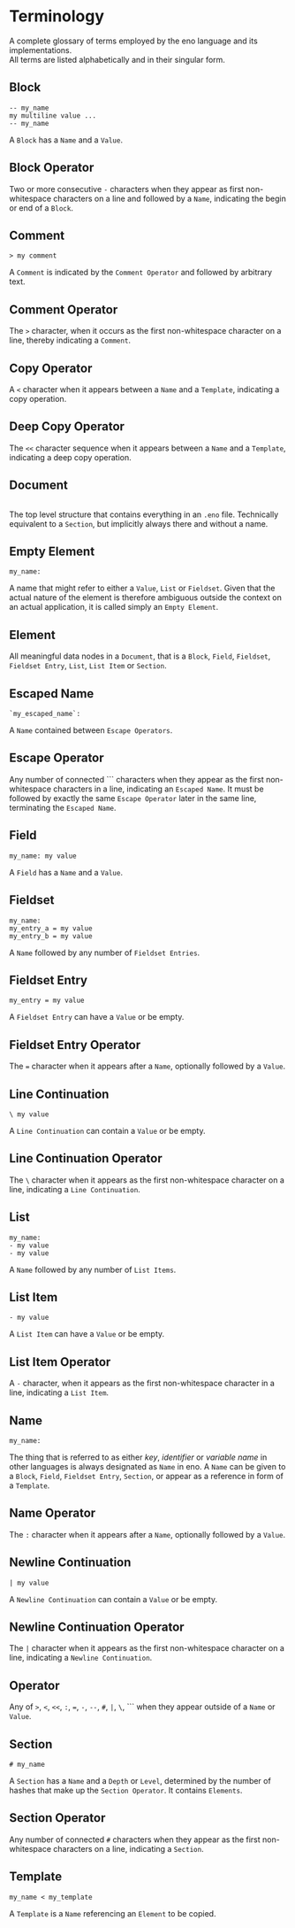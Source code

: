 # Terminology

A complete glossary of terms employed by the eno language and its implementations.  
All terms are listed alphabetically and in their singular form.

## Block

```eno
-- my_name
my multiline value ...
-- my_name
```

A `Block` has a `Name` and a `Value`.

## Block Operator

Two or more consecutive `-` characters when they appear as first non-whitespace characters on a line and followed by a `Name`, indicating the begin or end of a `Block`.

## Comment

```eno
> my comment
```

A `Comment` is indicated by the `Comment Operator` and followed by arbitrary text.

## Comment Operator

The `>` character, when it occurs as the first non-whitespace character on a line, thereby indicating a `Comment`.

## Copy Operator

A `<` character when it appears between a `Name` and a `Template`, indicating a copy operation.


## Deep Copy Operator

The `<<` character sequence when it appears between a `Name` and a `Template`, indicating a deep copy operation.

## Document

```eno
```

The top level structure that contains everything in an `.eno` file.
Technically equivalent to a `Section`, but implicitly always there and without a
name.

## Empty Element

```eno
my_name:
```

A name that might refer to either a `Value`, `List` or `Fieldset`. Given
that the actual nature of the element is therefore ambiguous outside the
context on an actual application, it is called simply an `Empty Element`.

## Element

All meaningful data nodes in a `Document`, that is a `Block`, `Field`, `Fieldset`, `Fieldset Entry`, `List`, `List Item` or `Section`.

## Escaped Name

```eno
`my_escaped_name`:
```

A `Name` contained between `Escape Operators`.

## Escape Operator

Any number of connected ``` characters when they appear as the first non-whitespace characters in a line, indicating an `Escaped Name`. It must be followed by exactly the same `Escape Operator` later in the same line, terminating the `Escaped Name`.

## Field

```eno
my_name: my value
```

A `Field` has a `Name` and a `Value`.

## Fieldset

```eno
my_name:
my_entry_a = my value
my_entry_b = my value
```
A `Name` followed by any number of `Fieldset Entries`.

## Fieldset Entry

```eno
my_entry = my value
```

A `Fieldset Entry` can have a `Value` or be empty.

## Fieldset Entry Operator

The `=` character when it appears after a `Name`, optionally followed by a `Value`.

## Line Continuation

```eno
\ my value
```

A `Line Continuation` can contain a `Value` or be empty.

## Line Continuation Operator

The `\` character when it appears as the first non-whitespace character on a line, indicating a `Line Continuation`.

## List

```eno
my_name:
- my value
- my value
```

A `Name` followed by any number of `List Items`.

## List Item

```eno
- my value
```

A `List Item` can have a `Value` or be empty.

## List Item Operator

A `-` character, when it appears as the first non-whitespace character in a line, indicating a `List Item`.

## Name

```eno
my_name:
```

The thing that is referred to as either *key*, *identifier* or *variable name* in other languages is always designated as `Name` in eno. A `Name` can be given to
a `Block`, `Field`, `Fieldset Entry`, `Section`, or appear as a reference in form of a `Template`.

## Name Operator

The `:` character when it appears after a `Name`, optionally followed by a `Value`.

## Newline Continuation

```eno
| my value
```

A `Newline Continuation` can contain a `Value` or be empty.

## Newline Continuation Operator

The `|` character when it appears as the first non-whitespace character on a line, indicating a `Newline Continuation`.

## Operator

Any of `>`, `<`, `<<`, `:`, `=`, `-`, `--`, `#`, `|`, `\`, ``` when they appear outside of a `Name` or `Value`.

## Section

```eno
# my_name
```

A `Section` has a `Name` and a `Depth` or `Level`, determined by the number of hashes that make up the `Section Operator`. It contains `Elements`. 

## Section Operator

Any number of connected `#` characters when they appear as the first non-whitespace characters on a line, indicating a `Section`.

## Template

```eno
my_name < my_template
```

A `Template` is a `Name` referencing an `Element` to be copied.
